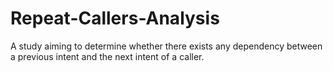 # Repeat-Callers-Analysis
A study aiming to determine whether there exists any dependency between a previous intent and the next intent of a caller.
